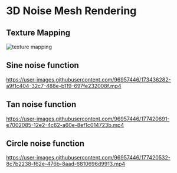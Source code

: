 # 3D Noise Mesh Rendering
## Texture Mapping
![texture mapping](https://user-images.githubusercontent.com/96957446/170505824-e61eabf2-490a-4a7d-bad0-9094cbeacbbd.PNG)

## Sine noise function

https://user-images.githubusercontent.com/96957446/173436282-a9f1c404-32c7-488e-b119-697fe232008f.mp4

## Tan noise function

https://user-images.githubusercontent.com/96957446/177420691-e7002085-12e2-4c62-a60e-8ef1c014723b.mp4

## Circle noise function

https://user-images.githubusercontent.com/96957446/177420532-8c7b2238-f62e-476b-8aad-6810696d9913.mp4

